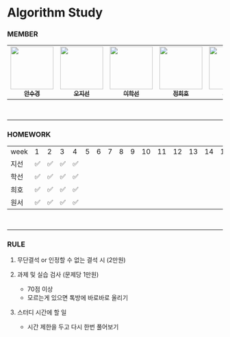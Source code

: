 # Algorithm Study

### MEMBER 
<table>
  <tr>
     <td align="center"><a href="https://github.com/ahnsugyeong"><img src="https://github.com/ahnsugyeong.png" width="100px;" alt=""/><br/><sub><b>안수경</b></sub></a><br/></td>
     <td align="center"><a href="https://github.com/jisun0415"><img src="https://github.com/jisun0415.png" width="100px;" alt=""/><br/><sub><b>오지선</b></sub></a><br/></td>
     <td align="center"><a href="https://github.com/hhsun0101"><img src="https://github.com/hhsun0101.png" width="100px;" alt=""/><br/><sub><b>이학선</b></sub></a><br/></td>
      <td align="center"><a href="https://github.com/heeheehoho"><img src="https://github.com/heeheehoho.png" width="100px;" alt=""/><br/><sub><b>정희호</b></sub></a><br/></td>
     <td align="center"><a href="https://github.com/cwonseo"><img src="https://github.com/cwonseo.png" width="100px;" alt=""/><br/><sub><b>최원서</b></sub></a><br/></td>
  </tr>
</table>

<br>

- - -
### HOMEWORK
<table>
<tr>
<td>week</td>
<td>1</td>
<td>2</td>
<td>3</td>
<td>4</td>
<td>5</td>
<td>6</td>
<td>7</td>
<td>8</td>
<td>9</td>
<td>10</td>
<td>11</td>
<td>12</td>
<td>13</td>
<td>14</td>
<td>15</td>
<td>16</td>
</tr>

<tr>
<td>지선</td>
<td>✅</td>
<td>✅</td>
<td>✅</td>
<td>✅</td>
<td></td>
<td></td>
<td></td>
<td></td>
<td></td>
<td></td>
<td></td>
<td></td>
<td></td>
<td></td>
<td></td>
<td></td>
</tr>

<tr>
<td>학선</td>
<td>✅</td>
<td>✅</td>
<td>✅</td>
<td>✅</td>
<td></td>
<td></td>
<td></td>
<td></td>
<td></td>
<td></td>
<td></td>
<td></td>
<td></td>
<td></td>
<td></td>
<td></td>
</tr>

<tr>
<td>희호</td>
<td>✅</td>
<td>✅</td>
<td>✅</td>
<td>✅</td>
<td></td>
<td></td>
<td></td>
<td></td>
<td></td>
<td></td>
<td></td>
<td></td>
<td></td>
<td></td>
<td></td>
<td></td>
</tr>

<tr>
<td>원서</td>
<td>✅</td>
<td>✅</td>
<td>✅</td>
<td>✅</td>
<td></td>
<td></td>
<td></td>
<td></td>
<td></td>
<td></td>
<td></td>
<td></td>
<td></td>
<td></td>
<td></td>
<td></td>
</tr>

</table>

<br>

- - -
### RULE

1. 무단결석 or 인정할 수 없는 결석 시 (2만원)

2. 과제 및 실습 검사 (문제당 1만원)
    - 70점 이상
    - 모르는게 있으면 톡방에 바로바로 올리기
  
3. 스터디 시간에 할 일
    - 시간 제한을 두고 다시 한번 풀어보기

